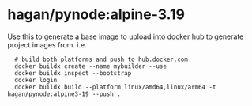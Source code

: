 # hagan/pynode:alpine-3.19

Use this to generate a base image to upload into docker hub to generate project images from.
i.e.
```
  # build both platforms and push to hub.docker.com
  docker buildx create --name mybuilder --use
  docker buildx inspect --bootstrap
  docker login
  docker buildx build --platform linux/amd64,linux/arm64 -t hagan/pynode:alpine3-19 --push .
```
